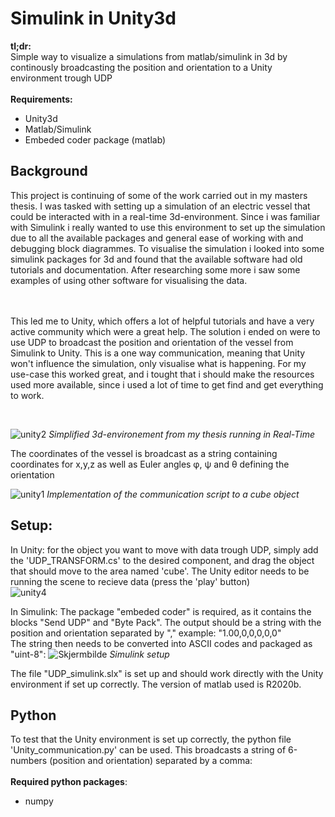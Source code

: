 # Simulink in Unity3d
**tl;dr:** <br/>
Simple way to visualize a simulations from matlab/simulink in 3d by continously broadcasting the position and orientation to a Unity environment trough UDP <br/><br/>
**Requirements:**
- Unity3d
- Matlab/Simulink
- Embeded coder package (matlab)


## Background
This project is continuing of some of the work carried out in my masters thesis. I was tasked with setting up a simulation of an electric vessel that could be interacted with in a real-time 3d-environment. Since i was familiar with Simulink i really wanted to use this environment to set up the simulation due to all the available packages and general ease of working with and debugging block diagrammes. To visualise the simulation i looked into some simulink packages for 3d and found that the available software had old tutorials and documentation. After researching some more i saw some examples of using other software for visualising the data.

<br/><br/>
This led me to Unity, which offers a lot of helpful tutorials and have a very active community which were a great help. The solution i ended on were to use UDP to broadcast the position and orientation of the vessel from Simulink to Unity. This is a one way communication, meaning that Unity won't influence the simulation, only visualise what is happening. For my use-case this worked great, and i tought that i should make the resources used more available, since i used a lot of time to get find and get everything to work.



<br/>


![unity2](https://user-images.githubusercontent.com/72814986/103153405-907e6f80-4790-11eb-856c-fb64b7925e2c.PNG)
*Simplified 3d-environement from my thesis running in Real-Time*



The coordinates of the vessel is broadcast as a string containing coordinates for x,y,z as well as Euler angles φ, ψ and θ defining the orientation 




![unity1](https://user-images.githubusercontent.com/72814986/103153202-3204c180-478f-11eb-89d4-5bcd1d0cf958.PNG)
*Implementation of the communication script to a cube object*
<br/>
## Setup:
In Unity: for the object you want to move with data trough UDP, simply add the 'UDP_TRANSFORM.cs' to the desired component, and drag the object that should move to the area named 'cube'. The Unity editor needs to be running the scene to recieve data (press the 'play' button) <br/>
![unity4](https://user-images.githubusercontent.com/72814986/103153762-18fe0f80-4793-11eb-988d-06310206d12f.PNG)
<br/>

In Simulink: The package "embeded coder" is required, as it contains the blocks "Send UDP" and "Byte Pack". The output should be a string with the position and orientation separated by "," example: "1.00,0,0,0,0,0"<br/>
The string then needs to be converted into ASCII codes and packaged as "uint-8": 
![Skjermbilde](https://user-images.githubusercontent.com/72814986/104330813-ac06ab80-54ee-11eb-9bd1-e88b133740a6.PNG)
*Simulink setup*

The file "UDP_simulink.slx" is set up and should work directly with the Unity environment if set up correctly. The version of matlab used is R2020b.



## Python
To test that the Unity environment is set up correctly, the python file 'Unity_communication.py' can be used. This broadcasts a string of 6-numbers (position and orientation) separated by a comma: <br/><br/>
**Required python packages**:
- numpy

